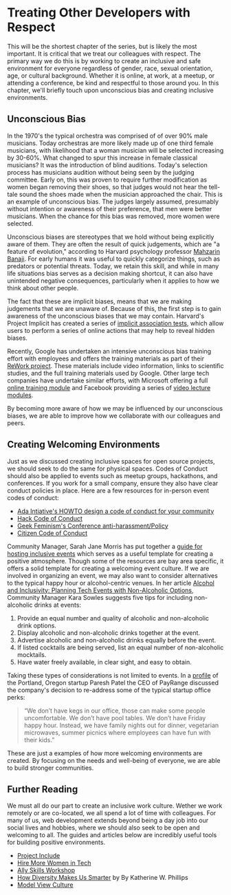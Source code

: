 # Treating Other Developers with Respect

This will be the shortest chapter of the series, but is likely the most important. It is critical that we treat our colleagues with respect. The primary way we do this is by working to create an inclusive and safe environment for everyone regardless of gender, race, sexual orientation, age, or cultural background. Whether it is online, at work, at a meetup, or attending a conference, be kind and respectful to those around you. In this chapter, we'll briefly touch upon unconscious bias and creating inclusive environments.

## Unconscious Bias

In the 1970's the typical orchestra was comprised of of over 90% male musicians. Today orchestras are more likely made up of one third female musicians, with likelihood that a woman musician will be selected increasing by 30-60%. What changed to spur this increase in female classical musicians? It was the introduction of blind auditions. Today's selection process has musicians audition without being seen by the judging committee. Early on, this was proven to require further modification as women began removing their shoes, so that judges would not hear the tell-tale sound the shoes made when the musician approached the chair. This is an example of unconscious bias. The judges largely assumed, presumably without intention or awareness of their preference, that men were better musicians. When the chance for this bias was removed, more women were selected.

Unconscious biases are stereotypes that we hold without being explicitly aware of them. They are often the result of quick judgements, which are "a feature of evolution," according to Harvard psychology professor [Mahzarin Banaji](https://www.nytimes.com/2015/05/07/opinion/nicholas-kristof-our-biased-brains.html). For early humans it was useful to quickly categorize things, such as predators or potential threats. Today, we retain this skill, and while in many life situations bias serves as a decision making shortcut, it can also have unintended negative consequences, particularly when it applies to how we think about other people.

The fact that these are implicit biases, means that we are making judgements that we are unaware of. Because of this, the first step is to gain awareness of the unconscious biases that we may contain. Harvard's Project Implicit has created a series of [implicit association tests](https://implicit.harvard.edu/implicit/takeatest.html), which allow users to perform a series of online actions that may help to reveal hidden biases.

Recently, Google has undertaken an intensive unconscious bias training effort with employees and offers the training materials as part of their [ReWork project](https://rework.withgoogle.com/guides/unbiasing-raise-awareness/steps/introduction/). These materials include video information, links to scientific studies, and the full training materials used by Google. Other large tech companies have undertake similar efforts, with Microsoft offering a full [online training module](https://www.microsoft.com/en-us/diversity/training) and Facebook providing a series of [video lecture modules](https://managingbias.fb.com/).

By becoming more aware of how we may be influenced by our unconscious biases, we are able to improve how we collaborate with our colleagues and peers.


## Creating Welcoming Environments

Just as we discussed creating inclusive spaces for open source projects, we should seek to do the same for physical spaces. Codes of Conduct should also be applied to events such as meetup groups, hackathons, and conferences. If you work for a small company, ensure they also have clear conduct policies in place. Here are a few resources for in-person event codes of conduct:

- [Ada Intiative's HOWTO design a code of conduct for your community](https://adainitiative.org/2014/02/18/howto-design-a-code-of-conduct-for-your-community/)
- [Hack Code of Conduct](https://hackcodeofconduct.org/)
- [Geek Feminism's Conference anti-harassment/Policy](http://geekfeminism.wikia.com/wiki/Conference_anti-harassment/Policy)
- [Citizen Code of Conduct](http://citizencodeofconduct.org/)

Community Manager, Sarah Jane Morris has put together a [guide for hosting inclusive events](https://github.com/SarahJaneMorris/inclusive-events-guide/blob/master/guide.md) which serves as a useful template for creating a positive atmosphere. Though some of the resources are bay area specific, it offers a solid template for creating a welcoming event culture. If we are involved in organizing an event, we may also want to consider alternatives to the typical happy hour or alcohol-centric venues. In her article [Alcohol and Inclusivity: Planning Tech Events with Non-Alcoholic Options](https://modelviewculture.com/pieces/alcohol-and-inclusivity-planning-tech-events-with-non-alcoholic-options), Community Manager Kara Sowles suggests five tips for including non-alcoholic drinks at events:

1. Provide an equal number and quality of alcoholic and non-alcoholic drink options.
2. Display alcoholic and non-alcoholic drinks together at the event.
3. Advertise alcoholic and non-alcoholic drinks equally before the event.
4. If listed cocktails are being served, list an equal number of non-alcoholic mocktails.
5. Have water freely available, in clear sight, and easy to obtain.

Taking these types of considerations is not limited to events. In a [profile](http://www.bizjournals.com/portland/blog/techflash/2016/02/how-one-portland-startup-baked-diversity-into-its.html) of the Portland, Oregon startup Paresh Patel the CEO of PayRange discussed the company's decision to re-address some of the typical startup office perks:

> “We don’t have kegs in our office, those can make some people uncomfortable. We don’t have pool tables. We don’t have Friday happy hour. Instead, we have family nights out for dinner, vegetarian microwaves, summer picnics where employees can have fun with their kids.”

These are just a examples of how more welcoming environments are created. By focusing on the needs and well-being of everyone, we are able to build stronger communities.

## Further Reading

We must all do our part to create an inclusive work culture. Wether we work remotely or are co-located, we all spend a lot of time with colleagues. For many of us, web development extends beyond being a day job into our social lives and hobbies, where we should also seek to be open and welcoming to all. The guides and articles below are incredibly useful tools for building positive environments.

- [Project Include](http://projectinclude.org/)
- [Hire More Women in Tech](https://www.hiremorewomenintech.com/)
- [Ally Skills Workshop](https://frameshiftconsulting.com/ally-skills-workshop/)
- [How Diversity Makes Us Smarter](https://www.scientificamerican.com/article/how-diversity-makes-us-smarter/) by By Katherine W. Phillips
- [Model View Culture](https://modelviewculture.com/)
